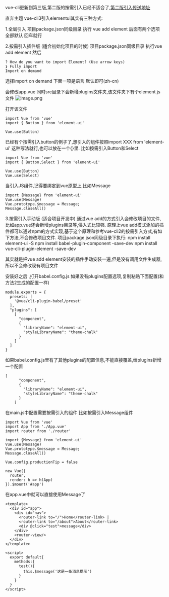 vue-cli更新到第三版,第二版的按需引入已经不适合了,[第二版引入传送地址]([https://www.jianshu.com/p/40da0ba35ac1](https://www.jianshu.com/p/40da0ba35ac1)
)

直奔主题
vue-cli3引入elementui其实有三种方式:

1.全局引入
  项目package.json同级目录
  执行 vue add element
  后面有两个选项 全部默认 回车就行

2.按需引入插件版   (适合初始化项目的时候)
  项目package.json同级目录
  执行vue add element
然后
  ```
? How do you want to import Element? (Use arrow keys)
❯ Fully import 
  Import on demand 

```
选择import on demand
下面一项是语言 默认即可(zh-cn)

会修改app.vue 同时src目录下会新增plugins文件夹,该文件夹下有个element.js文件
![image.png](https://upload-images.jianshu.io/upload_images/9645550-feabde00579f7d0b.png?imageMogr2/auto-orient/strip%7CimageView2/2/w/1240)

打开该文件
```
import Vue from 'vue'
import { Button } from 'element-ui'

Vue.use(Button)
```
已经有个按需引入button的例子了,想引入的组件按照import XXX from 'element-ui' 这种写法就行,也可以放在一个{}里.
比如按需引入Button和Select 
```
import Vue from 'vue'
import { Button,Select } from 'element-ui'

Vue.use(Button)
Vue.use(Select)
```
当引入JS组件,记得要绑定到vue原型上,比如Message
```
import {Message} from 'element-ui'
Vue.use(Message)
Vue.prototype.$message = Message;
Message.closeAll()
```

3.按需引入手动版 (适合项目开发中)
通过vue add的方式引入会修改项目的文件,比如app.vue还会新增plugins目录等,侵入式比较强.
原理上vue add模式添加的插件都可以通过npm的方式实现,基于这个原理和参考vue-cli2的按需引入方式,有如下方法,不会修改项目文件.
项目package.json同级目录下执行:
npm install  element-ui -S
npm install babel-plugin-component -save-dev
npm install vue-cli-plugin-element -save-dev

其实就是把vue add element安装的插件手动安装一遍,但是没有调用文件生成器,所以不会修改现有项目文件

安装好之后 ,打开babel.config.js
如果没有plugins配置选项,复制粘贴下面配置(和方法2生成的配置一样)
```
module.exports = {
  presets: [
    '@vue/cli-plugin-babel/preset'
  ],
  "plugins": [
    [
      "component",
      {
        "libraryName": "element-ui",
        "styleLibraryName": "theme-chalk"
      }
    ]
  ]
}
```
如果babel.config.js里有了其他plugins的配置信息,不能直接覆盖,给plugins新增一个配置
```
[
      "component",
      {
        "libraryName": "element-ui",
        "styleLibraryName": "theme-chalk"
      }
    ]
```



在main.js中配置需要按需引入的组件
比如按需引入Message组件
```
import Vue from 'vue'
import App from './App.vue'
import router from './router'

import {Message} from 'element-ui'
Vue.use(Message)
Vue.prototype.$message = Message;
Message.closeAll()

Vue.config.productionTip = false

new Vue({
  router,
  render: h => h(App)
}).$mount('#app')
```
在app.vue中就可以直接使用Message了
```
<template>
  <div id="app">
    <div id="nav">
      <router-link to="/">Home</router-link> |
      <router-link to="/about">About</router-link>
      <div @click="test">message</div>
    </div>
    <router-view/>
  </div>
</template>

<script>
  export default{
    methods:{
      test(){
        this.$message('这是一条消息提示')
      }
    }
  }
</script>
```

